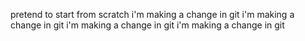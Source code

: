 pretend to start from scratch
i'm making a change in git
i'm making a change in git
i'm making a change in git
i'm making a change in git
